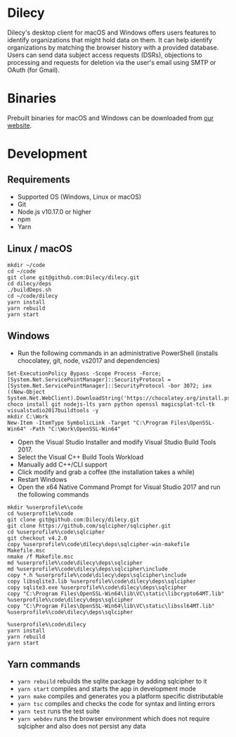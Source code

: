 # Dilecy
Dilecy's desktop client for macOS and Windows offers users features to identify organizations that might hold data on them. It can help identify organizations by matching the browser history with a provided database. Users can send data subject access requests (DSRs), objections to processing and requests for deletion via the user's email using SMTP or OAuth (for Gmail).

# Binaries
Prebuilt binaries for macOS and Windows can be downloaded from [our website](https://dilecy.eu/download/). 

# Development

## Requirements
- Supported OS (Windows, Linux or macOS)
- Git
- Node.js v10.17.0 or higher
- npm
- Yarn

## Linux / macOS
```
mkdir ~/code
cd ~/code
git clone git@github.com:Dilecy/dilecy.git
cd dilecy/deps
./buildDeps.sh
cd ~/code/dilecy
yarn install
yarn rebuild
yarn start
```

## Windows
- Run the following commands in an administrative PowerShell (installs chocolatey, git, node, vs2017 and dependencies)
```
Set-ExecutionPolicy Bypass -Scope Process -Force; [System.Net.ServicePointManager]::SecurityProtocol = [System.Net.ServicePointManager]::SecurityProtocol -bor 3072; iex ((New-Object System.Net.WebClient).DownloadString('https://chocolatey.org/install.ps1'))
choco install git nodejs-lts yarn python openssl magicsplat-tcl-tk visualstudio2017buildtools -y
mkdir C:\Work
New-Item -ItemType SymbolicLink -Target "C:\Program Files\OpenSSL-Win64" -Path "C:\Work\OpenSSL-Win64"
```

- Open the Visual Studio Installer and modify Visual Studio Build Tools 2017.
- Select the Visual C++ Build Tools Workload
- Manually add C++/CLI support
- Click modify and grab a coffee (the installation takes a while)
- Restart Windows
- Open the x64 Native Command Prompt for Visual Studio 2017 and run the following commands
```
mkdir %userprofile%\code
cd %userprofile%\code
git clone git@github.com:Dilecy/dilecy.git
git clone https://github.com/sqlcipher/sqlcipher.git
cd %userprofile%\code\sqlcipher
git checkout v4.2.0
copy %userprofile%\code\dilecy\deps\sqlcipher-win-makefile Makefile.msc
nmake /f Makefile.msc
md %userprofile%\code\dilecy\deps\sqlcipher
md %userprofile%\code\dilecy\deps\sqlcipher\include
copy *.h %userprofile%\code\dilecy\deps\sqlcipher\include
copy libsqlite3.lib %userprofile%\code\dilecy\deps\sqlcipher
copy sqlite3.exe %userprofile%\code\dilecy\deps\sqlcipher
copy "C:\Program Files\OpenSSL-Win64\lib\VC\static\libcrypto64MT.lib" %userprofile%\code\dilecy\deps\sqlcipher
copy "C:\Program Files\OpenSSL-Win64\lib\VC\static\libssl64MT.lib" %userprofile%\code\dilecy\deps\sqlcipher

%userprofile%\code\dilecy
yarn install
yarn rebuild
yarn start
```

## Yarn commands
- `yarn rebuild` rebuilds the sqlite package by adding sqlcipher to it
- `yarn start` compiles and starts the app in development mode
- `yarn make` compiles and generates you a platform specific distributable
- `yarn tsc` compiles and checks the code for syntax and linting errors
- `yarn test` runs the test suite
- `yarn webdev` runs the browser environment which does not require sqlcipher and also does not persist any data
